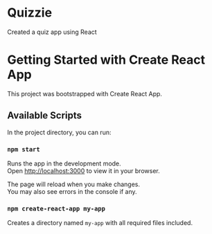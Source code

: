 # Quizzie
Created a quiz app using React

# Getting Started with Create React App

This project was bootstrapped with Create React App.

## Available Scripts

In the project directory, you can run:

### `npm start`

Runs the app in the development mode.\
Open [http://localhost:3000](http://localhost:3000) to view it in your browser.

The page will reload when you make changes.\
You may also see errors in the console if any.

### `npm create-react-app my-app`
Creates a directory named `my-app` with all required files included.


